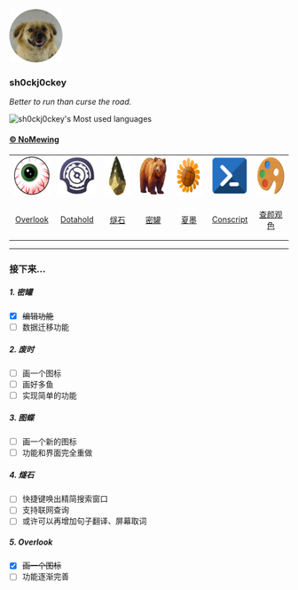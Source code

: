 <div>
<img src="Assets/me.png" height=96 alt="我的照片" title="我的照片">
</div>

### sh0ckj0ckey

<i>Better to run than curse the road.</i>

<div align="left">

![sh0ckj0ckey's Most used languages](https://github-readme-stats.vercel.app/api/top-langs/?username=sh0ckj0ckey&layout=compact&hide_border=true&langs_count=6&theme=solarized-dark)

</div>

#### [© NoMewing](https://apps.microsoft.com/search/publisher?name=No+Mewing)
<table>

<tr>
<td>
<img src="Assets/overlook.png" height=72>
</td>
<td>
<img src="Assets/dotahold.png" height=72>
</td>
<td>
<img src="Assets/flint.png" height=72>
</td>
<td>
<img src="Assets/honeypot.png" height=72>
</td>
<td>
<img src="Assets/summer.png" height=72>
</td>
<td>
<img src="Assets/conscript.png" height=72>
</td>
<td>
<img src="Assets/rainbow.png" height=72>
</td>
</tr>
<tr>
<td align="center">

[Overlook](https://github.com/sh0ckj0ckey/Overlook)

</td>
<td align="center">

[Dotahold](https://github.com/sh0ckj0ckey/Dotahold)

</td>
<td align="center">

[燧石](https://github.com/sh0ckj0ckey/Flint)

</td>
<td align="center">

[密罐](https://github.com/sh0ckj0ckey/Honeypot)

</td>
<td align="center">

[夏墨](https://github.com/sh0ckj0ckey/Summer)

</td>
<td align="center">

[Conscript](https://github.com/sh0ckj0ckey/Conscript)

</td>
<td align="center">

[查颜观色](https://github.com/sh0ckj0ckey/Colors.Rainbow)

</td>
</tr>
</table>

---

<h3>接下来...</h3>

##### 1. 密罐
- [x] ~~编辑功能~~
- [ ] 数据迁移功能
##### 2. 废时
- [ ] 画一个图标
- [ ] 画好多鱼
- [ ] 实现简单的功能
##### 3. 图蝶
- [ ] 画一个新的图标
- [ ] 功能和界面完全重做
##### 4. 燧石
- [ ] 快捷键唤出精简搜索窗口
- [ ] 支持联网查询
- [ ] 或许可以再增加句子翻译、屏幕取词
##### 5. Overlook
- [x] ~~画一个图标~~
- [ ] 功能逐渐完善
